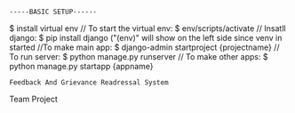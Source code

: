     -----BASIC SETUP------
$ install virtual env
// To start the virtual env:
$ env/scripts/activate
// Insatll django:
$ pip install django ("(env)" will show on the left side since venv in started
//To make main app:
$ django-admin startproject {projectname}
// To run server:
$ python manage.py runserver
// To make other apps:
$ python manage.py startapp {appname}

    Feedback And Grievance Readressal System
Team Project
